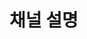 <!--
채널 설명은 업로드할 컨텐츠들의 주제를 작성해주시면 됩니다.
goal: 컨텐츠 주제, 방향성 설명
-->

# 채널 설명
<!-- 상단 소개 goal에 부합한 내용을 작성해주시면 됩니다. -->
